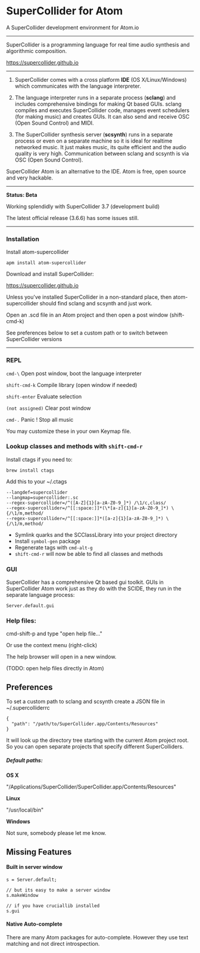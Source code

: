 # SuperCollider for Atom

A SuperCollider development environment for Atom.io

---

SuperCollider is a programming language for real time audio synthesis and algorithmic composition.

https://supercollider.github.io

---

1. SuperCollider comes with a cross platform **IDE** (OS X/Linux/Windows) which communicates with the language interpreter.

2. The language interpreter runs in a separate process (**sclang**) and includes comprehensive bindings for making Qt based GUIs. sclang compiles and executes SuperCollider code, manages event schedulers (for making music) and creates GUIs. It can also send and receive OSC (Open Sound Control) and MIDI.

3. The SuperCollider synthesis server (**scsynth**) runs in a separate process or even on a separate machine so it is ideal for realtime networked music. It just makes music, its quite efficient and the audio quality is very high. Communication between sclang and scsynth is via OSC (Open Sound Control).

SuperCollider Atom is an alternative to the IDE. Atom is free, open source and very hackable.

---

**Status: Beta**

Working splendidly with SuperCollider 3.7 (development build)

The latest official release (3.6.6) has some issues still.

---

### Installation

Install atom-supercollider

    apm install atom-supercollider

Download and install SuperCollider:

https://supercollider.github.io

Unless you've installed SuperCollider in a non-standard place, then atom-supercollider should find sclang and scsynth and just work.

Open an .scd file in an Atom project and then open a post window (shift-cmd-k)

See preferences below to set a custom path or to switch between SuperCollider versions

---

### REPL

`cmd-\`           Open post window, boot the language interpreter

`shift-cmd-k`     Compile library (open window if needed)

`shift-enter`     Evaluate selection

`(not assigned)`  Clear post window

`cmd-.`           Panic ! Stop all music

You may customize these in your own Keymap file.


### Lookup classes and methods with `shift-cmd-r`

Install ctags if you need to:

    brew install ctags

Add this to your ~/.ctags

    --langdef=supercollider
    --langmap=supercollider:.sc
    --regex-supercollider=/^([A-Z]{1}[a-zA-Z0-9_]*) /\1/c,class/
    --regex-supercollider=/^[[:space:]]*(\*[a-z]{1}[a-zA-Z0-9_]*) \{/\1/m,method/
    --regex-supercollider=/^[[:space:]]*([a-z]{1}[a-zA-Z0-9_]*) \{/\1/m,method/

- Symlink quarks and the SCClassLibrary into your project directory
- Install `symbol-gen` package
- Regenerate tags with `cmd-alt-g`
- `shift-cmd-r` will now be able to find all classes and methods

### GUI

SuperCollider has a comprehensive Qt based gui toolkit.  GUIs in SuperCollider Atom work just as they do with the SCIDE, they run in the separate language process:

    Server.default.gui

### Help files:

cmd-shift-p  and type "open help file..."

Or use the context menu (right-click)

The help browser will open in a new window.


(TODO: open help files directly in Atom)

## Preferences

To set a custom path to sclang and scsynth create a JSON file in ~/.supercolliderrc

    {
      "path": "/path/to/SuperCollider.app/Contents/Resources"
    }

It will look up the directory tree starting with the current Atom project root. So you can open separate projects that specify different SuperColliders.

##### Default paths:

**OS X**

"/Applications/SuperCollider/SuperCollider.app/Contents/Resources"

**Linux**

"/usr/local/bin"

**Windows**

Not sure, somebody please let me know.





## Missing Features

#### Built in server window

    s = Server.default;

    // but its easy to make a server window
    s.makeWindow

    // if you have cruciallib installed
    s.gui

#### Native Auto-complete

There are many Atom packages for auto-complete. However they use text matching and not direct introspection.
